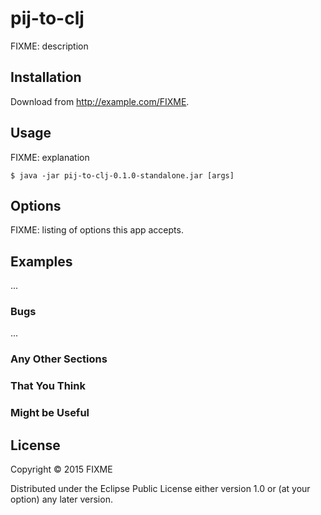 # pij-to-clj

FIXME: description

## Installation

Download from http://example.com/FIXME.

## Usage

FIXME: explanation

    $ java -jar pij-to-clj-0.1.0-standalone.jar [args]

## Options

FIXME: listing of options this app accepts.

## Examples

...

### Bugs

...

### Any Other Sections
### That You Think
### Might be Useful

## License

Copyright © 2015 FIXME

Distributed under the Eclipse Public License either version 1.0 or (at
your option) any later version.

